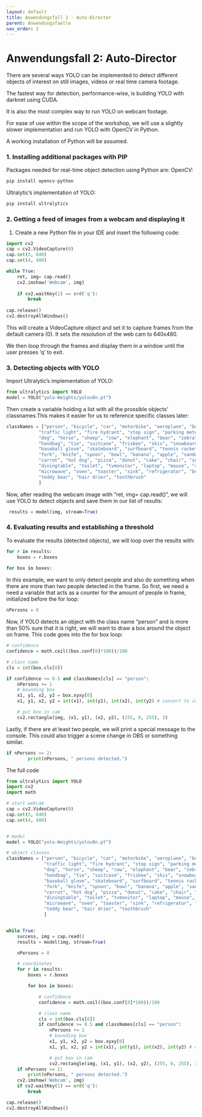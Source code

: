 ```yaml
---
layout: default
title: Anwendungsfall 2 - Auto-Director
parent: Anwendungsfaelle
nav_order: 2
---
```




# Anwendungsfall 2: Auto-Director

There are several ways YOLO can be implemented to detect different objects of interest on still images, videos or real time camera footage.

The fastest way for detection, performance-wise,  is building YOLO with darknet using CUDA.

It is also the most complex way to run YOLO on webcam footage.

For ease of use within the scope of the workshop, we will use a slightly slower implementation and run YOLO with OpenCV in Python.

A working installation of Python will be assumed.

### 1. Installing additional packages with PIP
Packages needed for real-time object detection using Python are:
OpenCV: 
```python
pip install opencv-python

```
Ultralytic’s implementation of YOLO: 

```python
pip install ultralytics

```
### 2. Getting a feed of images from a webcam and displaying it
1. Create a new Python file in your IDE and insert the following code:

```python
import cv2
cap = cv2.VideoCapture(0)
cap.set(3, 640)
cap.set(4, 480)

while True:
    ret, img= cap.read()
    cv2.imshow('Webcam', img)
       
    if cv2.waitKey(1) == ord('q'):
        break
                   
cap.release()
cv2.destroyAllWindows()
```

This will create a VideoCapture object and set it to capture frames from the default camera (0). It sets the resolution of the web cam to 640x480. 

We then loop through the frames and display them in a window until the user presses ‘q’ to exit.

### 3. Detecting objects with YOLO
Import Ultralytic’s implementation of YOLO:

```python
from ultralytics import YOLO
model = YOLO("yolo-Weights/yolov8n.pt")

```

Then create a variable holding a list with all the prossible objects’ classnames.This makes it easier for us to reference specific classes later:

```python
classNames = ["person", "bicycle", "car", "motorbike", "aeroplane", "bus", "train", "truck", "boat", 
            "traffic light", "fire hydrant", "stop sign", "parking meter", "bench", "bird", "cat",
            "dog", "horse", "sheep", "cow", "elephant", "bear", "zebra", "giraffe", "backpack", "umbrella",
            "handbag", "tie", "suitcase", "frisbee", "skis", "snowboard", "sports ball", "kite", "baseball bat",
            "baseball glove", "skateboard", "surfboard", "tennis racket", "bottle", "wine glass", "cup",
            "fork", "knife", "spoon", "bowl", "banana", "apple", "sandwich", "orange", "broccoli",
            "carrot", "hot dog", "pizza", "donut", "cake", "chair", "sofa", "pottedplant", "bed",
            "diningtable", "toilet", "tvmonitor", "laptop", "mouse", "remote", "keyboard", "cell phone",
            "microwave", "oven", "toaster", "sink", "refrigerator", "book", "clock", "vase", "scissors",
            "teddy bear", "hair drier", "toothbrush"
            ]

```
Now, after reading the webcam image with “ret, img= cap.read()”, we will use YOLO to detect objects and save them in our list of results:
```python
 results = model(img, stream=True)

```
### 4. Evaluating results and establishing a threshold
To evaluate the results (detected objects), we will loop over the results with:

```python
for r in results:
    boxes = r.boxes
            
for box in boxes:

```
In this example, we want to only detect people and also do something when there are more than two people detected in the frame.
So first, we need a need a variable that acts as a counter for the amount of people in frame, initialized before the for loop:
 
```python
nPersons = 0

```
Now, if YOLO detects an object with the class name “person” and is more than 50% sure that it is right, we will want to draw a box around the object on frame.
This code goes into the for box loop:

```python
# confidence
confidence = math.ceil((box.conf[0]*100))/100

# class name
cls = int(box.cls[0])

if confidence >= 0.5 and classNames[cls] == "person":
    nPersons += 1
    # bounding box
    x1, y1, x2, y2 = box.xyxy[0]
    x1, y1, x2, y2 = int(x1), int(y1), int(x2), int(y2) # convert to int values

    # put box in cam
    cv2.rectangle(img, (x1, y1), (x2, y2), (255, 0, 255), 3)

```
Lastly, if there are at least two people, we will print a special message to the console.
This could also trigger a scene change in OBS or something similar.

```python
if nPersons >= 2:
        print(nPersons, " persons detected.")

```
The full code
```python
from ultralytics import YOLO
import cv2
import math 

# start webcam
cap = cv2.VideoCapture(0)
cap.set(3, 640)
cap.set(4, 480)


# model
model = YOLO("yolo-Weights/yolov8n.pt")

# object classes
classNames = ["person", "bicycle", "car", "motorbike", "aeroplane", "bus", "train", "truck", "boat",
              "traffic light", "fire hydrant", "stop sign", "parking meter", "bench", "bird", "cat",
              "dog", "horse", "sheep", "cow", "elephant", "bear", "zebra", "giraffe", "backpack", "umbrella",
              "handbag", "tie", "suitcase", "frisbee", "skis", "snowboard", "sports ball", "kite", "baseball bat",
              "baseball glove", "skateboard", "surfboard", "tennis racket", "bottle", "wine glass", "cup",
              "fork", "knife", "spoon", "bowl", "banana", "apple", "sandwich", "orange", "broccoli",
              "carrot", "hot dog", "pizza", "donut", "cake", "chair", "sofa", "pottedplant", "bed",
              "diningtable", "toilet", "tvmonitor", "laptop", "mouse", "remote", "keyboard", "cell phone",
              "microwave", "oven", "toaster", "sink", "refrigerator", "book", "clock", "vase", "scissors",
              "teddy bear", "hair drier", "toothbrush"
              ]


while True:
    success, img = cap.read()
    results = model(img, stream=True)

    nPersons = 0

    # coordinates
    for r in results:
        boxes = r.boxes

        for box in boxes:

            # confidence
            confidence = math.ceil((box.conf[0]*100))/100

            # class name
            cls = int(box.cls[0])
            if confidence >= 0.5 and classNames[cls] == "person":
                nPersons += 1
                # bounding box
                x1, y1, x2, y2 = box.xyxy[0]
                x1, y1, x2, y2 = int(x1), int(y1), int(x2), int(y2) # convert to int values

                # put box in cam
                cv2.rectangle(img, (x1, y1), (x2, y2), (255, 0, 255), 3)
    if nPersons >= 2:
        print(nPersons, " persons detected.")
    cv2.imshow('Webcam', img)
    if cv2.waitKey(1) == ord('q'):
        break

cap.release()
cv2.destroyAllWindows()
```
